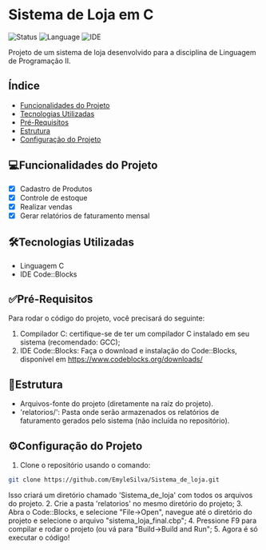 # Sistema de Loja em C
![Status](https://img.shields.io/badge/STATUS-Em%20Desenvolvimento-green)
![Language](https://img.shields.io/badge/language-C-blue.svg)
![IDE](https://img.shields.io/badge/IDE-Code::Blocks-green.svg)

Projeto de um sistema de loja desenvolvido para a disciplina de Linguagem de Programação II.

## Índice 
- [Funcionalidades do Projeto](#funcionalidades-do-projeto)
- [Tecnologias Utilizadas](#tecnologias-utilizadas)
- [Pré-Requisitos](#pré-requisitos)
- [Estrutura](#estrutura)
- [Configuração do Projeto](#configuração-do-projeto)

## 💻Funcionalidades do Projeto
- [x] Cadastro de Produtos
- [x] Controle de estoque
- [x] Realizar vendas
- [x] Gerar relatórios de faturamento mensal

## 🛠️Tecnologias Utilizadas
- Linguagem C
- IDE Code::Blocks

## ✅Pré-Requisitos
Para rodar o código do projeto, você precisará do seguinte:

1. Compilador C: certifique-se de ter um compilador C instalado em seu sistema (recomendado: GCC);
2. IDE Code::Blocks: Faça o download e instalação do Code::Blocks, disponível em https://www.codeblocks.org/downloads/ 

## 📂Estrutura

- Arquivos-fonte do projeto (diretamente na raíz do projeto).
- 'relatorios/': Pasta onde serão armazenados os relatórios de faturamento gerados pelo sistema (não incluída no repositório).

## ⚙️Configuração do Projeto
1. Clone o repositório usando o comando: 
```bash
git clone https://github.com/EmyleSilva/Sistema_de_loja.git 
```
 Isso criará um diretório chamado 'Sistema_de_loja' com todos os arquivos do projeto.
2. Crie a pasta 'relatorios' no mesmo diretório do projeto;
3. Abra o Code::Blocks, e selecione "File->Open", navegue até o diretório do projeto e selecione o arquivo "sistema_loja_final.cbp";
4. Pressione F9 para compilar e rodar o projeto (ou vá para "Build->Build and Run";
5. Agora é só executar o código!
